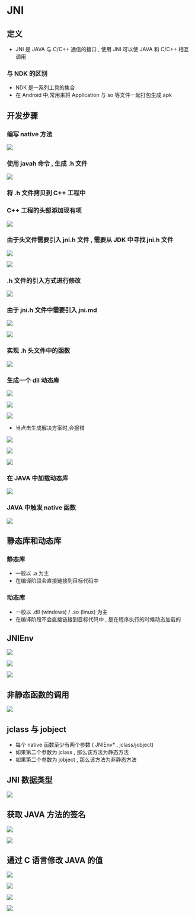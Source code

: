 # JNI

## 定义

- JNI 是 JAVA 与 C/C++ 通信的接口 , 使用 JNI 可以使 JAVA 和 C/C++ 相互调用

### 与 NDK 的区别

- NDK 是一系列工具的集合
- 在 Android 中,常用来将 Application 与 so 等文件一起打包生成 apk

## 开发步骤

### 编写 native 方法

![](pics/01.png)

### 使用 javah 命令 , 生成 .h 文件

![](pics/02.png)

### 将 .h 文件拷贝到 C++ 工程中

### C++ 工程的头部添加现有项

![](pics/03.png)

### 由于头文件需要引入 jni.h 文件 , 需要从 JDK 中寻找 jni.h 文件

![](pics/04.png)

![](pics/05.png)

### .h 文件的引入方式进行修改

![](pics/06.png)

### 由于 jni.h 文件中需要引入 jni.md

![](pics/07.png)

![](pics/08.png)

### 实现 .h 头文件中的函数

![](pics/09.png)

### 生成一个 dll 动态库

![](pics/10.png)

![](pics/11.png)

![](pics/12.png)

- 当点击生成解决方案时,会报错

![](pics/13.png)

![](pics/14.png)

![](pics/15.png)

### 在 JAVA 中加载动态库

![](pics/16.png)

### JAVA 中触发 native 函数

![](pics/17.png)

## 静态库和动态库

### 静态库

- 一般以 .a 为主
- 在编译阶段会直接链接到目标代码中

### 动态库

- 一般以 .dll (windows) / .so (linux) 为主
- 在编译阶段不会直接链接到目标代码中 , 是在程序执行的时候动态加载的

## JNIEnv

![](pics/18.png)

![](pics/19.png)

![](pics/20.png)

## 非静态函数的调用

![](pics/21.png)

## jclass 与 jobject

- 每个 native 函数至少有两个参数 ( JNIEnv* , jclass/jobject)
- 如果第二个参数为 jclass ,  那么该方法为静态方法
- 如果第二个参数为 jobject ,  那么该方法为非静态方法

## JNI 数据类型

![](pics/22.png)

## 获取 JAVA 方法的签名

![](pics/23.png)

![](pics/24.png)

## 通过 C 语言修改 JAVA 的值

![](pics/25.png)

![](pics/27.png)

![](pics/26.png)

![](pics/28.png)

